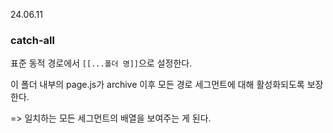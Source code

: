 24.06.11

### catch-all

표준 동적 경로에서 `[[...폴더 명]]`으로 설정한다.

이 폴더 내부의 page.js가 archive 이후 모든 경로 세그먼트에 대해 활성화되도록 보장한다.

=> 일치하는 모든 세그먼트의 배열을 보여주는 게 된다.

